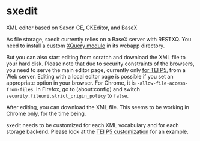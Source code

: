 sxedit
======

XML editor based on Saxon CE, CKEditor, and BaseX

As file storage, sxedit currently relies on a BaseX server with RESTXQ. 
You need to install a custom [XQuery module](lib/basex/restxq/sxedit.xqm) 
in its webapp directory.

But you can also start editing from scratch and download the XML file
to your hard disk. Please note that due to security constraints of the browsers,
you need to serve the main editor page, currently only 
[for TEI P5](customizations/TEI_P5/sxedit_TEI.html), from a Web server.
Editing with a local editor page is possible if you set an appropriate option in your
browser. For Chrome, it is `-allow-file-access-from-files`. In Firefox,
go to (about:config) and switch `security.fileuri.strict_origin_policy`
to `false`.

After editing, you can download the XML file. This seems to be working
in Chrome only, for the time being.

sxedit needs to be customized for each XML vocabulary and for each
storage backend. Please look
at the [TEI P5 customization](customizations/TEI_P5) for an example.
